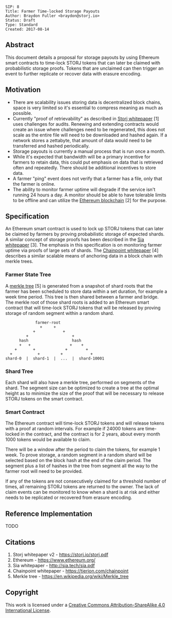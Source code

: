 ```
SIP: 8
Title: Farmer Time-locked Storage Payouts
Author: Braydon Fuller <braydon@storj.io>
Status: Draft
Type: Standard
Created: 2017-08-14
```

Abstract
--------
This document details a proposal for storage payouts by using Ethereum smart contracts to time-lock STORJ tokens that can later be claimed with probabilistic storage proofs. Tokens that are unclaimed can then trigger an event to further replicate or recover data with erasure encoding.

Motivation
----------

- There are scalability issues storing data is decentralized block chains, space is very limited so it's essential to compress meaning as much as possible.
- Currently "proof of retrievability" as described in [Storj whitepaper](https://storj.io/storj.pdf) [1] uses challenges for audits. Renewing and extending contracts would create an issue where challenges need to be regenerated, this does not scale as the entire file will need to be downloaded and hashed again. If a network stores a zettabyte, that amount of data would need to be transferred and hashed periodically.
- Storage payouts is currently a manual process that is run once a month.
- While it's expected that bandwidth will be a primary incentive for farmers to retain data, this could put emphasis on data that is retrieved often and repeatedly. There should be additional incentives to store data.
- A farmer "ping" event does not verify that a farmer has a file, only that the farmer is online.
- The ability to monitor farmer uptime will degrade if the service isn't running 24 hours a day. A monitor should be able to have tolerable limits to be offline and can utilize the [Ethereum blockchain](https://www.ethereum.org/) [2] for the purpose.

Specification
-------------

An Ethereum smart contract is used to lock up STORJ tokens that can later be claimed by farmers by proving probabilistic storage of expected shards. A similar concept of storage proofs has been described in the [Sia whitepaper](http://sia.tech/sia.pdf) [3]. The emphasis in this specification is on monitoring farmer uptime via proofs of large sets of shards. The [Chainpoint whitepaper](https://tierion.com/chainpoint) [4] describes a similar scalable means of anchoring data in a block chain with merkle trees.

### Farmer State Tree

A [merkle tree](https://en.wikipedia.org/wiki/Merkle_tree) [5] is generated from a snapshot of shard roots that the farmer has been scheduled to store data within a set duration, for example a week time period. This tree is then shared between a farmer and bridge. The merkle root of those shard roots is added to an Ethereum smart contract that will time-lock STORJ tokens that will be released by proving storage of random segment within a random shard.


```
             farmer-root
               +     +
            +            +
         +                   +
      hash                   hash
      +   +                 +    +
    +       +             +        +
  +           +         +            +
shard-0  |  shard-1  |  ...  |  shard-10001
```


### Shard Tree

Each shard will also have a merkle tree, performed on segments of the shard. The segment size can be optimized to create a tree at the optimal height as to minimize the size of the proof that will be necessary to release STORJ tokens on the smart contract.

### Smart Contract

The Ethereum contract will time-lock STORJ tokens and will release tokens with a proof at random intervals. For example if 24000 tokens are time-locked in the contract, and the contract is for 2 years, about every month 1000 tokens would be available to claim.

There will be a window after the period to claim the tokens, for example 1 week. To prove storage, a random segment in a random shard will be selected based on the block hash at the end of the claim period. The segment plus a list of hashes in the tree from segment all the way to the farmer root will need to be provided.

If any of the tokens are not consecutively claimed for a threshold number of times, all remaining STORJ tokens are returned to the owner. The lack of claim events can be monitored to know when a shard is at risk and either needs to be replicated or recovered from erasure encoding.

Reference Implementation
------------------------

TODO

Citations
--------------

1. Storj whitepaper v2 - https://storj.io/storj.pdf
2. Ethereum - https://www.ethereum.org/
3. Sia whitepaper - http://sia.tech/sia.pdf
4. Chainpoint whitepaper - https://tierion.com/chainpoint
5. Merkle tree - https://en.wikipedia.org/wiki/Merkle_tree

Copyright
-------------

This work is licensed under a [Creative Commons Attribution-ShareAlike 4.0 International License](http://creativecommons.org/licenses/by-sa/4.0/).